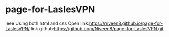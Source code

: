 # page-for-LaslesVPN
ieee
Using both html and css
Open link:https://niveen8.github.io/page-for-LaslesVPN/
link github:https://github.com/Niveen8/page-for-LaslesVPN.git
